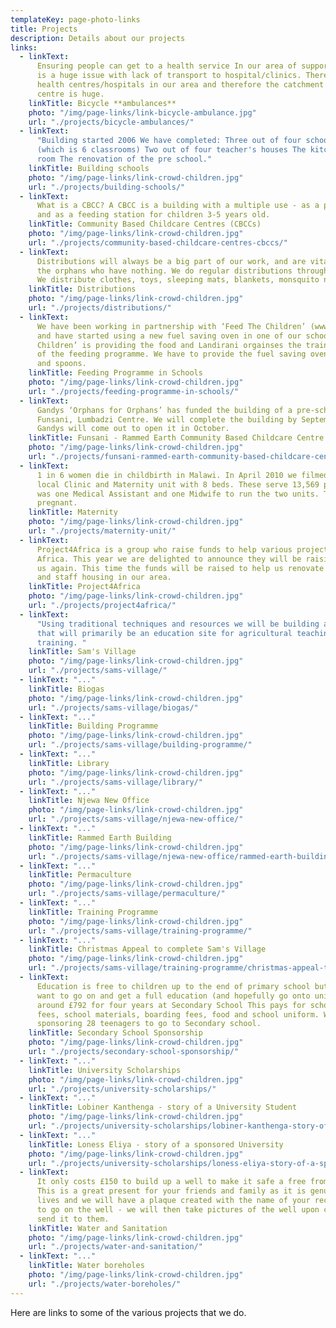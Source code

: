 ```yaml
---
templateKey: page-photo-links
title: Projects
description: Details about our projects
links:
  - linkText:
      Ensuring people can get to a health service In our area of support there
      is a huge issue with lack of transport to hospital/clinics. There are not enough
      health centres/hospitals in our area and therefore the catchment area for each
      centre is huge.
    linkTitle: Bicycle **ambulances**
    photo: "/img/page-links/link-bicycle-ambulance.jpg"
    url: "./projects/bicycle-ambulances/"
  - linkText:
      "Building started 2006 We have completed: Three out of four school blocks
      (which is 6 classrooms) Two out of four teacher's houses The kitchen and store
      room The renovation of the pre school."
    linkTitle: Building schools
    photo: "/img/page-links/link-crowd-children.jpg"
    url: "./projects/building-schools/"
  - linkText:
      What is a CBCC? A CBCC is a building with a multiple use - as a pre-school
      and as a feeding station for children 3-5 years old.
    linkTitle: Community Based Childcare Centres (CBCCs)
    photo: "/img/page-links/link-crowd-children.jpg"
    url: "./projects/community-based-childcare-centres-cbccs/"
  - linkText:
      Distributions will always be a big part of our work, and are vital to
      the orphans who have nothing. We do regular distributions throughout our area.
      We distribute clothes, toys, sleeping mats, blankets, monsquito nets.
    linkTitle: Distributions
    photo: "/img/page-links/link-crowd-children.jpg"
    url: "./projects/distributions/"
  - linkText:
      We have been working in partnership with ‘Feed The Children’ (www.feedthechildren.org)
      and have started using a new fuel saving oven in one of our schools. ‘Feed The
      Children’ is providing the food and Landirani orgainses the training and operation
      of the feeding programme. We have to provide the fuel saving oven and the bowls
      and spoons.
    linkTitle: Feeding Programme in Schools
    photo: "/img/page-links/link-crowd-children.jpg"
    url: "./projects/feeding-programme-in-schools/"
  - linkText:
      Gandys ‘Orphans for Orphans’ has funded the building of a pre-school at
      Funsani, Lumbadzi Centre. We will complete the building by September 2017 and
      Gandys will come out to open it in October.
    linkTitle: Funsani - Rammed Earth Community Based Childcare Centre (CBCC)
    photo: "/img/page-links/link-crowd-children.jpg"
    url: "./projects/funsani-rammed-earth-community-based-childcare-centre-cbcc/"
  - linkText:
      1 in 6 women die in childbirth in Malawi. In April 2010 we filmed in our
      local Clinic and Maternity unit with 8 beds. These serve 13,569 people. There
      was one Medical Assistant and one Midwife to run the two units. The Midwife was
      pregnant.
    linkTitle: Maternity
    photo: "/img/page-links/link-crowd-children.jpg"
    url: "./projects/maternity-unit/"
  - linkText:
      Project4Africa is a group who raise funds to help various projects in
      Africa. This year we are delighted to announce they will be raising money for
      us again. This time the funds will be raised to help us renovate a maternity unit
      and staff housing in our area.
    linkTitle: Project4Africa
    photo: "/img/page-links/link-crowd-children.jpg"
    url: "./projects/project4africa/"
  - linkText:
      "Using traditional techniques and resources we will be building a village
      that will primarily be an education site for agricultural teaching and vocational
      training. "
    linkTitle: Sam's Village
    photo: "/img/page-links/link-crowd-children.jpg"
    url: "./projects/sams-village/"
  - linkText: "..."
    linkTitle: Biogas
    photo: "/img/page-links/link-crowd-children.jpg"
    url: "./projects/sams-village/biogas/"
  - linkText: "..."
    linkTitle: Building Programme
    photo: "/img/page-links/link-crowd-children.jpg"
    url: "./projects/sams-village/building-programme/"
  - linkText: "..."
    linkTitle: Library
    photo: "/img/page-links/link-crowd-children.jpg"
    url: "./projects/sams-village/library/"
  - linkText: "..."
    linkTitle: Njewa New Office
    photo: "/img/page-links/link-crowd-children.jpg"
    url: "./projects/sams-village/njewa-new-office/"
  - linkText: "..."
    linkTitle: Rammed Earth Building
    photo: "/img/page-links/link-crowd-children.jpg"
    url: "./projects/sams-village/njewa-new-office/rammed-earth-building/"
  - linkText: "..."
    linkTitle: Permaculture
    photo: "/img/page-links/link-crowd-children.jpg"
    url: "./projects/sams-village/permaculture/"
  - linkText: "..."
    linkTitle: Training Programme
    photo: "/img/page-links/link-crowd-children.jpg"
    url: "./projects/sams-village/training-programme/"
  - linkText: "..."
    linkTitle: Christmas Appeal to complete Sam's Village
    photo: "/img/page-links/link-crowd-children.jpg"
    url: "./projects/sams-village/training-programme/christmas-appeal-to-complete-sams-village/"
  - linkText:
      Education is free to children up to the end of primary school but if they
      want to go on and get a full education (and hopefully go onto university) it costs
      around £792 for four years at Secondary School This pays for school fees, exam
      fees, school materials, boarding fees, food and school uniform. We are currently
      sponsoring 28 teenagers to go to Secondary school.
    linkTitle: Secondary School Sponsorship
    photo: "/img/page-links/link-crowd-children.jpg"
    url: "./projects/secondary-school-sponsorship/"
  - linkText: "..."
    linkTitle: University Scholarships
    photo: "/img/page-links/link-crowd-children.jpg"
    url: "./projects/university-scholarships/"
  - linkText: "..."
    linkTitle: Lobiner Kanthenga - story of a University Student
    photo: "/img/page-links/link-crowd-children.jpg"
    url: "./projects/university-scholarships/lobiner-kanthenga-story-of-a-university-student/"
  - linkText: "..."
    linkTitle: Loness Eliya - story of a sponsored University
    photo: "/img/page-links/link-crowd-children.jpg"
    url: "./projects/university-scholarships/loness-eliya-story-of-a-sponsored-university-student/"
  - linkText:
      It only costs £150 to build up a well to make it safe a free from contamination.
      This is a great present for your friends and family as it is genuinely saving
      lives and we will have a plaque created with the name of your recipient on it
      to go on the well - we will then take pictures of the well upon completion and
      send it to them.
    linkTitle: Water and Sanitation
    photo: "/img/page-links/link-crowd-children.jpg"
    url: "./projects/water-and-sanitation/"
  - linkText: "..."
    linkTitle: Water boreholes
    photo: "/img/page-links/link-crowd-children.jpg"
    url: "./projects/water-boreholes/"
---
```


Here are links to some of the various projects that we do.
